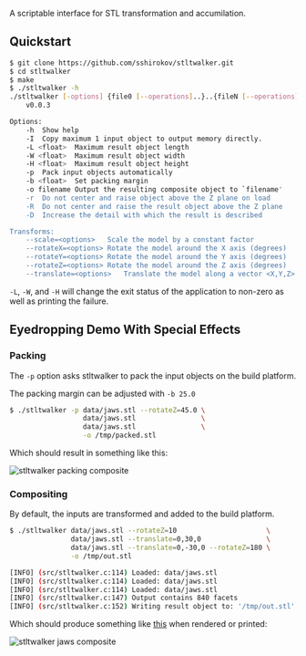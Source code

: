 A scriptable interface for STL transformation and accumilation.

## Quickstart

```bash
$ git clone https://github.com/sshirokov/stltwalker.git
$ cd stltwalker
$ make
$ ./stltwalker -h
./stltwalker [-options] {file0 [--operations]..}..{fileN [--operations]..}
	v0.0.3

Options:
	-h	Show help
	-I	Copy maximum 1 input object to output memory directly.
	-L <float>	Maximum result object length
	-W <float>	Maximum result object width
	-H <float>	Maximum result object height
	-p	Pack input objects automatically
	-b <float>	Set packing margin
	-o filename	Output the resulting composite object to `filename'
	-r	Do not center and raise object above the Z plane on load
	-R	Do not center and raise the result object above the Z plane
	-D	Increase the detail with which the result is described

Transforms:
	--scale=<options>	Scale the model by a constant factor
	--rotateX=<options>	Rotate the model around the X axis (degrees)
	--rotateY=<options>	Rotate the model around the Y axis (degrees)
	--rotateZ=<options>	Rotate the model around the Z axis (degrees)
	--translate=<options>	Translate the model along a vector <X,Y,Z>
```

`-L`, `-W`, and `-H` will change the exit status of the application to non-zero as well as printing the failure.


## Eyedropping Demo With Special Effects

### Packing

The `-p` option asks stltwalker to pack the input objects on the build platform.

The packing margin can be adjusted with `-b 25.0`

```bash
$ ./stltwalker -p data/jaws.stl --rotateZ=45.0 \
                  data/jaws.stl                \
                  data/jaws.stl                \
                  -o /tmp/packed.stl
```

Which should result in something like this:

![stltwalker packing composite](http://cl.ly/image/3L2p13000R32/Image%202012.12.18%201:49:05%20AM.png)

### Compositing

By default, the inputs are transformed and added to the build platform.

```bash
$ ./stltwalker data/jaws.stl --rotateZ=10                      \
               data/jaws.stl --translate=0,30,0                \
               data/jaws.stl --translate=0,-30,0 --rotateZ=180 \
               -o /tmp/out.stl

[INFO] (src/stltwalker.c:114) Loaded: data/jaws.stl
[INFO] (src/stltwalker.c:114) Loaded: data/jaws.stl
[INFO] (src/stltwalker.c:114) Loaded: data/jaws.stl
[INFO] (src/stltwalker.c:147) Output contains 840 facets
[INFO] (src/stltwalker.c:152) Writing result object to: '/tmp/out.stl'
```

Which should produce something like [this](http://cl.ly/image/3i1L2l39330H) when rendered or printed:

![stltwalker jaws composite](http://f.cl.ly/items/2J1U2F360Z3J2S0A0B1P/Image%202012.11.24%2011:51:35%20PM.png)
